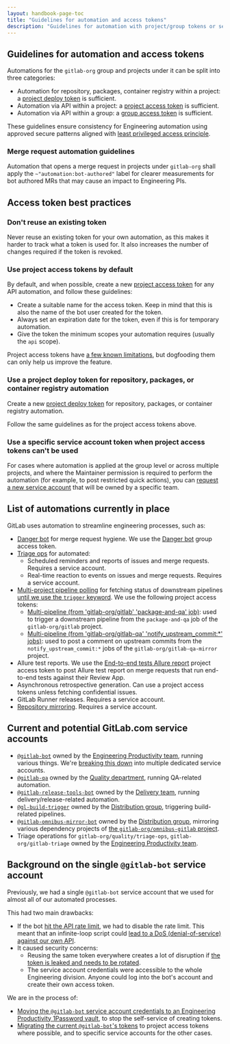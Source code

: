```yaml
---
layout: handbook-page-toc
title: "Guidelines for automation and access tokens"
description: "Guidelines for automation with project/group tokens or service accounts"
---
```


## Guidelines for automation and access tokens

Automations for the `gitlab-org` group and projects under it can be split into three categories:

* Automation for repository, packages, container registry within a project: a [project deploy token](https://docs.gitlab.com/ee/user/project/deploy_tokens) is sufficient.
* Automation via API within a project: a [project access token](https://docs.gitlab.com/ee/user/project/settings/project_access_tokens) is sufficient.
* Automation via API within a group: a [group access token](https://docs.gitlab.com/ee/user/group/settings/group_access_tokens.html) is sufficient.

These guidelines ensure consistency for Engineering automation using approved secure patterns aligned with [least privileged access principle](/handbook/security/access-management-policy.html#least-privilege-reviews-for-access-requests).

### Merge request automation guidelines

Automation that opens a merge request in projects under `gitlab-org` shall apply the `~"automation:bot-authored"` label for clearer measurements for bot authored MRs that may cause an impact to Engineering PIs. 

## Access token best practices

### Don't reuse an existing token

Never reuse an existing token for your own automation, as this makes it harder to track what a token is used for.
It also increases the number of changes required if the token is revoked.

### Use project access tokens by default

By default, and when possible, create a new [project access token](https://docs.gitlab.com/ee//user/project/settings/project_access_tokens) for any API automation, and follow these guidelines:

- Create a suitable name for the access token. Keep in mind that this is also the name of the bot user created for the token.
- Always set an expiration date for the token, even if this is for temporary automation.
- Give the token the minimum scopes your automation requires (usually the `api` scope).

Project access tokens have [a few known limitations](https://gitlab.com/gitlab-org/gitlab/-/issues/213536), but dogfooding them can only help us improve the feature.

### Use a project deploy token for repository, packages, or container registry automation

Create a new [project deploy token](https://docs.gitlab.com/ee/user/project/deploy_tokens) for repository, packages, or container registry automation.

Follow the same guidelines as for the project access tokens above.

### Use a specific service account token when project access tokens can't be used

For cases where automation is applied at the group level or across multiple projects, and where the Maintainer
permission is required to perform the automation (for example, to post restricted quick actions), you can
[request a new service account](/handbook/security/access-management-policy.html#requesting-gitlabcom-service-account-for-automation)
that will be owned by a specific team.

## List of automations currently in place

GitLab uses automation to streamline engineering processes, such as:

- [Danger bot](https://docs.gitlab.com/ee/development/dangerbot) for merge request hygiene. We use the [Danger bot](https://gitlab.com/group_9970_bot1) group access token.
- [Triage ops](https://gitlab.com/gitlab-org/quality/triage-ops) for automated:
  - Scheduled reminders and reports of issues and merge requests. Requires a service account.
  - Real-time reaction to events on issues and merge requests. Requires a service account.
- [Multi-project pipeline polling](https://docs.gitlab.com/ee/development/testing_guide/review_apps#cicd-architecture-diagram)
  for fetching status of downstream pipelines [until we use the `trigger` keyword](https://gitlab.com/gitlab-org/gitlab/-/issues/355616).
  We use the following project access tokens:
  - [Multi-pipeline (from 'gitlab-org/gitlab' 'package-and-qa' job)](https://gitlab.com/project_14588374_bot2): used to trigger a downstream pipeline from the `package-and-qa` job of the `gitlab-org/gitlab` project.
  - [Multi-pipeline (from 'gitlab-org/gitlab-qa' 'notify_upstream_commit:*' jobs)](https://gitlab.com/project_14707715_bot3): used to post a comment on upstream commits from the `notify_upstream_commit:*` jobs of the `gitlab-org/gitlab-qa-mirror` project.
- Allure test reports. We use the [End-to-end tests Allure report](https://gitlab.com/project_278964_bot5) project access token to post Allure test report on merge requests that run end-to-end tests against their Review App.
- Asynchronous retrospective generation. Can use a project access tokens unless fetching confidential issues.
- GitLab Runner releases. Requires a service account.
- [Repository mirroring](https://docs.gitlab.com/ee/user/project/repository/repository_mirroring). Requires a service account.

## Current and potential GitLab.com service accounts

* [`@gitlab-bot`](https://gitlab.com/gitlab-bot) owned by the [Engineering Productivity team](/handbook/engineering/quality/engineering-productivity), running various things. We're [breaking this down](https://gitlab.com/gitlab-org/quality/team-tasks/-/issues/757) into multiple dedicated service accounts.
* [`@gitlab-qa`](https://gitlab.com/gitlab-qa) owned by the [Quality department](/handbook/engineering/quality), running QA-related automation.
* [`@gitlab-release-tools-bot`](https://gitlab.com/gitlab-release-tools-bot) owned by the [Delivery team](/handbook/engineering/infrastructure/team/delivery), running delivery/release-related automation.
* [`@gl-build-trigger`](https://gitlab.com/gl-build-trigger) owned by the [Distribution group](/handbook/engineering/development/enablement/distribution/), triggering build-related pipelines.
* [`@gitlab-omnibus-mirror-bot`](https://gitlab.com/gitlab-omnibus-mirror-bot) owned by the [Distribution group](/handbook/engineering/development/enablement/distribution/), mirroring various dependency projects of [the `gitlab-org/omnibus-gitlab` project](https://gitlab.com/gitlab-org/omnibus-gitlab).
* Triage operations for `gitlab-org/quality/triage-ops`, `gitlab-org/gitlab-triage` owned by the [Engineering Productivity team](/handbook/engineering/quality/engineering-productivity).

## Background on the single `@gitlab-bot` service account

Previously, we had a single `@gitlab-bot` service account that we used for almost all of our automated processes.

This had two main drawbacks:

- If the bot [hit the API rate limit](https://gitlab.com/gitlab-org/quality/team-tasks/-/issues/907), we had to disable the rate limit.
  This meant that an infinite-loop script could [lead to a DoS (denial-of-service) against our own API](https://gitlab.com/gitlab-com/gl-infra/production/-/issues/4655).
- It caused security concerns:
  - Reusing the same token everywhere creates a lot of disruption if
    [the token is leaked and needs to be rotated](https://gitlab.com/gitlab-com/gl-security/security-operations/sirt/operations/-/issues/1451).
  - The service account credentials were accessible to the whole Engineering division.
    Anyone could log into the bot's account and create their own access token.

We are in the process of:

- [Moving the `@gitlab-bot` service account credentials to an Engineering Productivity 1Password vault](https://gitlab.com/gitlab-com/gl-security/security-operations/sirt/operations/-/issues/1082), to stop the self-service of creating tokens.
- [Migrating the current `@gitlab-bot`'s tokens](https://gitlab.com/groups/gitlab-org/quality/-/epics/17) to project access tokens where possible, and to specific service accounts for the other cases.

